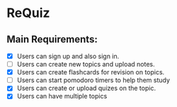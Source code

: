 # ReQuiz

## Main Requirements:

- [x] Users can sign up and also sign in.
- [ ] Users can create new topics and upload notes.
- [x] Users can create flashcards for revision on topics. 
- [ ] Users can start pomodoro timers to help them study
- [x] Users can create or upload quizes on the topic. 
- [x] Users can have multiple topics
